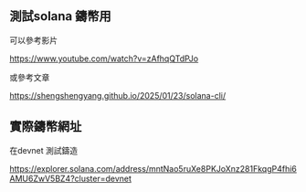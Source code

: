 ## 測試solana 鑄幣用

可以參考影片

https://www.youtube.com/watch?v=zAfhqQTdPJo

或參考文章

https://shengshengyang.github.io/2025/01/23/solana-cli/

## 實際鑄幣網址

在devnet 測試鑄造

https://explorer.solana.com/address/mntNao5ruXe8PKJoXnz281FkqgP4fhi6AMU6ZwV5BZ4?cluster=devnet
